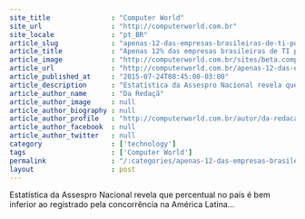 ```yaml
---
site_title               : "Computer World"
site_url                 : "http://computerworld.com.br"
site_locale              : "pt_BR"
article_slug             : "apenas-12-das-empresas-brasileiras-de-ti-possuem-certificacao-empresarial"
article_title            : "Apenas 12% das empresas brasileiras de TI possuem certificação empresarial"
article_image            : "http://computerworld.com.br/sites/beta.computerworld.com.br/files/news_articles/dislike.jpg"
article_url              : "http://computerworld.com.br/apenas-12-das-empresas-brasileiras-de-ti-possuem-certificacao-empresarial"
article_published_at     : "2015-07-24T08:45:00-03:00"
article_description      : "Estatística da Assespro Nacional revela que percentual no país é bem inferior ao registrado pela concorrência na América Latina..."
article_author_name      : "Da Redaçã"
article_author_image     : null
article_author_biography : null
article_author_profile   : "http://computerworld.com.br/autor/da-redacao"
article_author_facebook  : null
article_author_twitter   : null
category                 : ['technology']
tags                     : ['Computer World']
permalink                : "/:categories/apenas-12-das-empresas-brasileiras-de-ti-possuem-certificacao-empresarial/"
layout                   : post
---
```


Estatística da Assespro Nacional revela que percentual no país é bem inferior ao registrado pela concorrência na América Latina...
